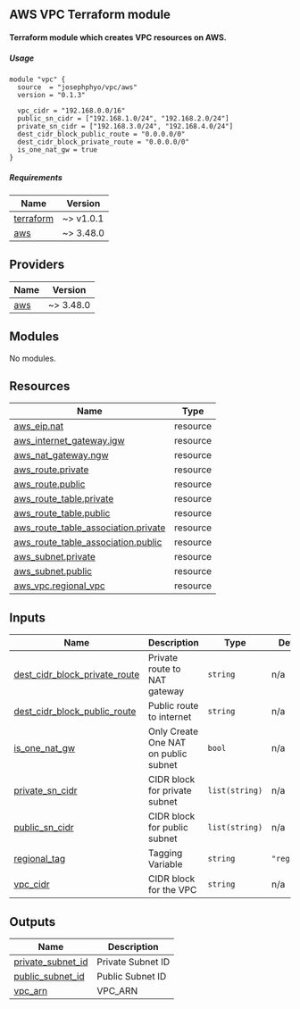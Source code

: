 ## AWS VPC Terraform module
#### Terraform module which creates VPC resources on AWS.

##### Usage

```
module "vpc" {
  source  = "josephphyo/vpc/aws"
  version = "0.1.3"
  
  vpc_cidr = "192.168.0.0/16"
  public_sn_cidr = ["192.168.1.0/24", "192.168.2.0/24"]
  private_sn_cidr = ["192.168.3.0/24", "192.168.4.0/24"]
  dest_cidr_block_public_route = "0.0.0.0/0"
  dest_cidr_block_private_route = "0.0.0.0/0"
  is_one_nat_gw = true
}
```

##### Requirements

| Name | Version |
|------|---------|
| <a name="requirement_terraform"></a> [terraform](#requirement\_terraform) | ~> v1.0.1 |
| <a name="requirement_aws"></a> [aws](#requirement\_aws) | ~> 3.48.0 |

## Providers

| Name | Version |
|------|---------|
| <a name="provider_aws"></a> [aws](#provider\_aws) | ~> 3.48.0 |

## Modules

No modules.

## Resources

| Name | Type |
|------|------|
| [aws_eip.nat](https://registry.terraform.io/providers/hashicorp/aws/latest/docs/resources/eip) | resource |
| [aws_internet_gateway.igw](https://registry.terraform.io/providers/hashicorp/aws/latest/docs/resources/internet_gateway) | resource |
| [aws_nat_gateway.ngw](https://registry.terraform.io/providers/hashicorp/aws/latest/docs/resources/nat_gateway) | resource |
| [aws_route.private](https://registry.terraform.io/providers/hashicorp/aws/latest/docs/resources/route) | resource |
| [aws_route.public](https://registry.terraform.io/providers/hashicorp/aws/latest/docs/resources/route) | resource |
| [aws_route_table.private](https://registry.terraform.io/providers/hashicorp/aws/latest/docs/resources/route_table) | resource |
| [aws_route_table.public](https://registry.terraform.io/providers/hashicorp/aws/latest/docs/resources/route_table) | resource |
| [aws_route_table_association.private](https://registry.terraform.io/providers/hashicorp/aws/latest/docs/resources/route_table_association) | resource |
| [aws_route_table_association.public](https://registry.terraform.io/providers/hashicorp/aws/latest/docs/resources/route_table_association) | resource |
| [aws_subnet.private](https://registry.terraform.io/providers/hashicorp/aws/latest/docs/resources/subnet) | resource |
| [aws_subnet.public](https://registry.terraform.io/providers/hashicorp/aws/latest/docs/resources/subnet) | resource |
| [aws_vpc.regional_vpc](https://registry.terraform.io/providers/hashicorp/aws/latest/docs/resources/vpc) | resource |

## Inputs

| Name | Description | Type | Default | Required |
|------|-------------|------|---------|:--------:|
| <a name="input_dest_cidr_block_private_route"></a> [dest\_cidr\_block\_private\_route](#input\_dest\_cidr\_block\_private\_route) | Private route to NAT gateway | `string` | n/a | yes |
| <a name="input_dest_cidr_block_public_route"></a> [dest\_cidr\_block\_public\_route](#input\_dest\_cidr\_block\_public\_route) | Public route to internet | `string` | n/a | yes |
| <a name="input_is_one_nat_gw"></a> [is\_one\_nat\_gw](#input\_is\_one\_nat\_gw) | Only Create One NAT on public subnet | `bool` | n/a | yes |
| <a name="input_private_sn_cidr"></a> [private\_sn\_cidr](#input\_private\_sn\_cidr) | CIDR block for private subnet | `list(string)` | n/a | yes |
| <a name="input_public_sn_cidr"></a> [public\_sn\_cidr](#input\_public\_sn\_cidr) | CIDR block for public subnet | `list(string)` | n/a | yes |
| <a name="input_regional_tag"></a> [regional\_tag](#input\_regional\_tag) | Tagging Variable | `string` | `"regional"` | no |
| <a name="input_vpc_cidr"></a> [vpc\_cidr](#input\_vpc\_cidr) | CIDR block for the VPC | `string` | n/a | yes |

## Outputs

| Name | Description |
|------|-------------|
| <a name="output_private_subnet_id"></a> [private\_subnet\_id](#output\_private\_subnet\_id) | Private Subnet ID |
| <a name="output_public_subnet_id"></a> [public\_subnet\_id](#output\_public\_subnet\_id) | Public Subnet ID |
| <a name="output_vpc_arn"></a> [vpc\_arn](#output\_vpc\_arn) | VPC\_ARN |
